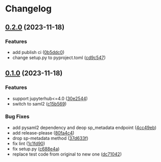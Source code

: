 # Changelog

## [0.2.0](https://github.com/miettal/jupyterhub-samlauthenticator-kai/compare/v0.1.0...v0.2.0) (2023-11-18)


### Features

* add publish ci ([0b5ddc0](https://github.com/miettal/jupyterhub-samlauthenticator-kai/commit/0b5ddc04c417caf0971faf29288901cafdac4259))
* change setup.py to pyproject.toml ([cd9c547](https://github.com/miettal/jupyterhub-samlauthenticator-kai/commit/cd9c547f798b3dd86ac1ced7a49f3d43ff557662))

## [0.1.0](https://github.com/miettal/jupyterhub-samlauthenticator/compare/v0.0.10...v0.1.0) (2023-11-18)


### Features

* support jupyterhub&lt;=4.0 ([30e2544](https://github.com/miettal/jupyterhub-samlauthenticator/commit/30e25446ef2cf51afdaefc5dba5e5ed3cfe26b48))
* switch to saml2 ([c15b569](https://github.com/miettal/jupyterhub-samlauthenticator/commit/c15b569d431239b0d23bb1b865bed22d15516f99))


### Bug Fixes

* add pysaml2 dependency and deop sp_metadata endpoint ([4cc49eb](https://github.com/miettal/jupyterhub-samlauthenticator/commit/4cc49eb8daab080a14fd0024e8ffb097488c66ad))
* add release-please ([80fa4c4](https://github.com/miettal/jupyterhub-samlauthenticator/commit/80fa4c46e8d76113c716f72332b0ffb2d82a110d))
* drop sp-metadata method ([37d633f](https://github.com/miettal/jupyterhub-samlauthenticator/commit/37d633f3eb160646d685c36e70c7ff34e93b9553))
* fix lint ([1c1fd90](https://github.com/miettal/jupyterhub-samlauthenticator/commit/1c1fd90dbf7b324aa3ab2acbac04eb614968d324))
* fix setup.py ([c688e4a](https://github.com/miettal/jupyterhub-samlauthenticator/commit/c688e4afeda96e7b4bb7d5d078b73bd77fe20b79))
* replace test code from original to new one ([dc71042](https://github.com/miettal/jupyterhub-samlauthenticator/commit/dc71042fa51f16e6f206d46cd7ee3803336ed61e))
